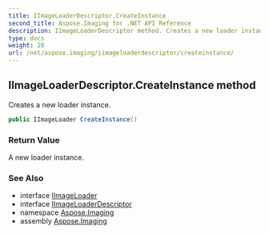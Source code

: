 ```yaml
---
title: IImageLoaderDescriptor.CreateInstance
second_title: Aspose.Imaging for .NET API Reference
description: IImageLoaderDescriptor method. Creates a new loader instance
type: docs
weight: 20
url: /net/aspose.imaging/iimageloaderdescriptor/createinstance/
---
```

## IImageLoaderDescriptor.CreateInstance method

Creates a new loader instance.

```csharp
public IImageLoader CreateInstance()
```

### Return Value

A new loader instance.

### See Also

* interface [IImageLoader](../../iimageloader/)
* interface [IImageLoaderDescriptor](../)
* namespace [Aspose.Imaging](../../iimageloaderdescriptor/)
* assembly [Aspose.Imaging](../../../)


